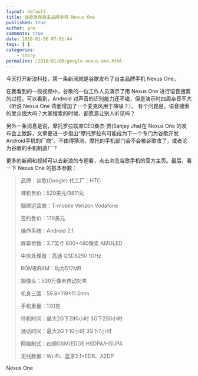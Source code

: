 ```yaml
---
layout: default
title: 谷歌发布自主品牌手机 Nexus One
published: true
author: gro
comments: true
date: 2010-01-06 07:01:44
tags: [ ]
categories:
    - story
permalink: /2010/01/06/google-nexus-one.html
---
```

今天打开新浪科技，第一条新闻就是谷歌发布了自主品牌手机 Nexus One。

在我看到的一段视频中，谷歌的一位工作人员演示了用 Nexus One 进行语音搜索的过程。可以看到，Android 对声音的识别能力还不错，但是演示时四周杂音不大（听说 Nexus One 背面增加了一个麦克风用于降噪？）。 有个问题是，语音搜索的受众很大吗？大家搜索的时候，都愿意让别人听见吗？

另外一条消息是说，摩托罗拉联席CEO桑杰·贾(Sanjay Jha)在 Nexus One 的发布会上致辞，文章更进一步指出“摩托罗拉有可能成为下一个专门为谷歌开发Android手机的厂商”。不由得猜测，摩托的手机部门会不会被谷歌收了，或者沦为谷歌的手机制造厂？

更多的新闻和视频可以去新浪的专题看，点击浏览谷歌手机的官方主页。最后，看一下 Nexus One 的基本参数：

> 品牌：谷歌(Google) 代工厂：HTC
> 
> 裸机售价：529美元/3611元
> 
> 捆绑运营商：T-mobile Verizon Vodafone
> 
> 签约售价：179美元
> 
> 操作系统：Android 2.1
> 
> 屏幕参数：3.7英寸 800*480像素 AMOLED
> 
> 中央处理器：高通 QSD8250 1GHz
> 
> ROM和RAM：均为512MB
> 
> 摄像头：500万像素自动对焦
> 
> 机身三围：59.8×119×11.5mm
> 
> 手机重量：130克
> 
> 待机时间：最大2G下290小时 3G下250小时
> 
> 通话时间：最大2G下10小时 3G下7小时
> 
> 网络制式：四频GSM/EDGE HSDPA/HSUPA
> 
> 无线数据：Wi-Fi、蓝牙2.1+EDR、A2DP


  Nexus One
